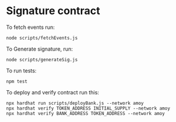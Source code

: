 # Signature contract

To fetch events run:
```shell
node scripts/fetchEvents.js 
```

To Generate signature, run:
```shell
node scripts/generateSig.js
```

To run tests:
```shell
npm test
```

To deploy and verify contract run this:

```shell
npx hardhat run scripts/deployBank.js --network amoy
npx hardhat verify TOKEN_ADDRESS INITIAL_SUPPLY --network amoy
npx hardhat verify BANK_ADDRESS TOKEN_ADDRESS --network amoy
```
